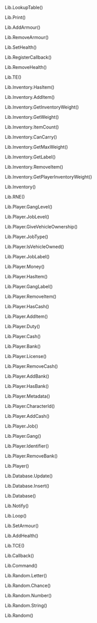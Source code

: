 Lib.LookupTable()

Lib.Print()

Lib.AddArmour()

Lib.RemoveArmour()

Lib.SetHealth()

Lib.RegisterCallback()

Lib.RemoveHealth()

Lib.TE()

Lib.Inventory.HasItem()

Lib.Inventory.AddItem()

Lib.Inventory.GetInventoryWeight()

Lib.Inventory.GetWeight()

Lib.Inventory.ItemCount()

Lib.Inventory.CanCarry()

Lib.Inventory.GetMaxWeight()

Lib.Inventory.GetLabel()

Lib.Inventory.RemoveItem()

Lib.Inventory.GetPlayerInventoryWeight()

Lib.Inventory()

Lib.RNE()

Lib.Player.GangLevel()

Lib.Player.JobLevel()

Lib.Player.GiveVehicleOwnership()

Lib.Player.JobType()

Lib.Player.IsVehicleOwned()

Lib.Player.JobLabel()

Lib.Player.Money()

Lib.Player.HasItem()

Lib.Player.GangLabel()

Lib.Player.RemoveItem()

Lib.Player.HasCash()

Lib.Player.AddItem()

Lib.Player.Duty()

Lib.Player.Cash()

Lib.Player.Bank()

Lib.Player.License()

Lib.Player.RemoveCash()

Lib.Player.AddBank()

Lib.Player.HasBank()

Lib.Player.Metadata()

Lib.Player.CharacterId()

Lib.Player.AddCash()

Lib.Player.Job()

Lib.Player.Gang()

Lib.Player.Identifier()

Lib.Player.RemoveBank()

Lib.Player()

Lib.Database.Update()

Lib.Database.Insert()

Lib.Database()

Lib.Notify()

Lib.Loop()

Lib.SetArmour()

Lib.AddHealth()

Lib.TCE()

Lib.Callback()

Lib.Command()

Lib.Random.Letter()

Lib.Random.Chance()

Lib.Random.Number()

Lib.Random.String()

Lib.Random()